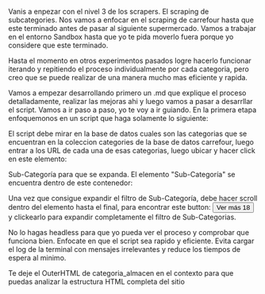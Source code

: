 Vanis a enpezar con el nivel 3 de los scrapers. El scraping de subcategories. Nos vamos a enfocar en el scraping de carrefour hasta que este terminado antes de pasar al siguiente supermercado. Vamos a trabajar en el entorno Sandbox hasta que yo te pida moverlo fuera porque yo considere que este terminado.

Hasta el momento en otros experimentos pasados logre hacerlo funcionar iterando y repitiendo el proceso individualmente por cada categoria, pero creo que se puede realizar de una manera mucho mas eficiente y rapida.

Vamos a empezar desarrollando primero un .md que explique el proceso detalladamente, realizar las mejoras ahi y luego vamos a pasar a desarrllar el script. Vamos a ir paso a paso, yo te voy a ir guiando. En la primera etapa enfoquemonos en un script que haga solamente lo siguiente:

El script debe mirar en la base de datos cuales son las categorias que se encuentran en la coleccion categories de la base de datos carrefour, luego entrar a los URL de cada una de esas categorias, luego ubicar y hacer click en este elemento: <div class="valtech-carrefourar-search-result-3-x-filter__container bb b--muted-4 valtech-carrefourar-search-result-3-x-filter__container--category-3"><div class="valtech-carrefourar-search-result-3-x-filter pv5 valtech-carrefourar-search-result-3-x-filterAvailable"><div role="button" tabindex="0" class="pointer outline-0" aria-disabled="false"><div class="valtech-carrefourar-search-result-3-x-filterTitle"><span class="valtech-carrefourar-search-result-3-x-filterTitleSpan">Sub-Categoría</span> para que se expanda. El elemento "Sub-Categoría" se encuentra dentro de este contenedor: <div class="valtech-carrefourar-search-result-3-x-filtersContainer"><div class=" valtech-carrefourar-search-result-3-x-filtersWrapper"><div class="valtech-carrefourar-search-result-3-x-filter__container valtech-carrefourar-search-result-3-x-filter__container--title bb b--muted-4">

Una vez que consigue expandir el filtro de Sub-Categoría, debe hacer scroll dentro del elemento hasta el final, para encontrar este button: <button class="valtech-carrefourar-search-result-3-x-seeMoreButton mt2 pv2 bn pointer c-link outline-0">Ver más 18</button> y clickearlo para expandir completamente el filtro de Sub-Categorias.

No lo hagas headless para que yo pueda ver el proceso y comprobar que funciona bien. Enfocate en que el script sea rapido y eficiente. Evita cargar el log de la terminal con mensajes irrelevantes y reduce los tiempos de espera al minimo.

Te deje el OuterHTML de categoria_almacen en el contexto para que puedas analizar la estructura HTML completa del sitio
